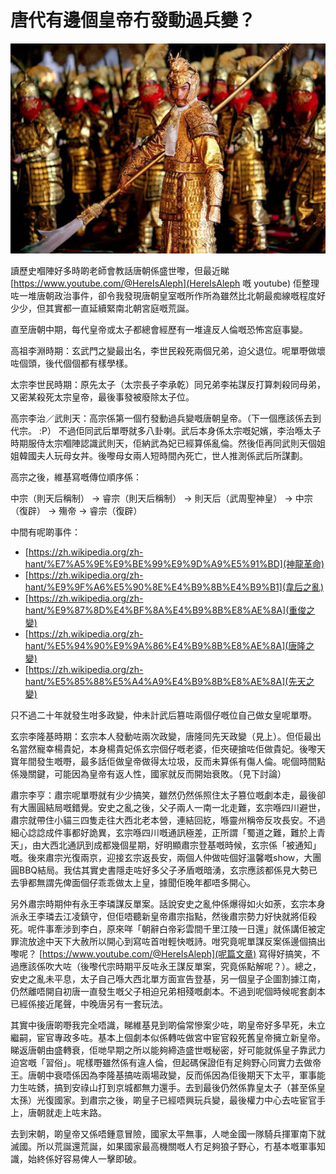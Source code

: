 # 唐代有邊個皇帝冇發動過兵變？

![image](./images/palace-guards.jpg)

讀歷史嗰陣好多時啲老師會教話唐朝係盛世嚟，但最近睇 [https://www.youtube.com/@HereIsAleph](HereIsAleph 嘅 youtube) 佢整理咗一堆唐朝政治事件，卻令我發現唐朝皇室嘅所作所為雖然比北朝最痴線嘅程度好少少，但其實都一直延續緊南北朝宮庭嘅荒誕。

直至唐朝中期，每代皇帝或太子都總會經歷有一堆違反人倫嘅恐怖宮庭事變。

高祖李淵時期：玄武門之變最出名，李世民殺死兩個兄弟，迫父退位。呢單嘢做壞咗個頭，後代個個都有樣學樣。

太宗李世民時期：原先太子（太宗長子李承乾）同兄弟李祐謀反打算刺殺同母弟，又密某殺死太宗皇帝，最後事發被廢除太子位。

高宗李治／武則天：高宗係第一個冇發動過兵變嘅唐朝皇帝。（下一個應該係去到代宗。 :P） 不過佢同武后單嘢就多八卦喇。武后本身係太宗嘅妃嬪，李治喺太子時期服侍太宗嗰陣認識武則天，佢納武為妃已經算係亂倫。然後佢再同武則天個姐姐韓國夫人玩母女丼。後嚟母女兩人短時間內死亡，世人推測係武后所謀劃。

高宗之後，維基寫嘅傳位順序係：

中宗（則天后稱制） → 睿宗（則天后稱制） → 則天后（武周聖神皇） → 中宗（復辟） → 殤帝 → 睿宗（復辟）

中間有呢啲事件：

- [https://zh.wikipedia.org/zh-hant/%E7%A5%9E%E9%BE%99%E9%9D%A9%E5%91%BD](神龍革命)
- [https://zh.wikipedia.org/zh-hant/%E9%9F%A6%E5%90%8E%E4%B9%8B%E4%B9%B1](韋后之亂)
- [https://zh.wikipedia.org/zh-hant/%E9%87%8D%E4%BF%8A%E4%B9%8B%E8%AE%8A](重俊之變)
- [https://zh.wikipedia.org/zh-hant/%E5%94%90%E9%9A%86%E4%B9%8B%E8%AE%8A](唐隆之變)
- [https://zh.wikipedia.org/zh-hant/%E5%85%88%E5%A4%A9%E4%B9%8B%E8%AE%8A](先天之變)

只不過二十年就發生咁多政變，仲未計武后篡咗兩個仔嘅位自己做女皇呢單嘢。

玄宗李隆基時期：玄宗本人發動咗兩次政變，唐隆同先天政變（見上）。但佢最出名當然寵幸楊貴妃，本身楊貴妃係玄宗個仔嘅老婆，佢夾硬搶咗佢做貴妃。後嚟天寶年間發生嘅嘢，最多話佢做皇帝做得太垃圾，反而未算係有傷人倫。呢個時間點係幾關鍵，可能因為皇帝有返人性，國家就反而開始衰敗。（見下討論）

肅宗李亨：肅宗呢單嘢就有少少搞笑，雖然仍然係照住太子篡位嘅劇本走，最後卻有大團圓結局嘅錯覺。安史之亂之後，父子兩人一南一北走難，玄宗喺四川避世，肅宗就帶住小貓三四隻走往大西北老本營，連結回紇，喺靈州稱帝反攻長安。不過細心諗諗成件事都好詭異，玄宗喺四川嘅通訊極差，正所謂「蜀道之難，難於上青天」，由大西北通訊到成都幾個星期，好明顯肅宗登基嘅時候，玄宗係「被通知」嘅。後來肅宗光復兩京，迎接玄宗返長安，兩個人仲做咗個好溫馨嘅show，大團圓BBQ結局。我估其實史書隱走咗好多父子矛盾嘅暗湧，玄宗應該都係見大勢已去爭都無謂先俾面個仔乖乖做太上皇，據聞佢晚年都唔多開心。

另外肅宗時期仲有永王李璘謀反單案。話說安史之亂仲係爆得如火如荼，玄宗本身派永王李璘去江凌鎮守，但佢唔聽新皇帝肅宗指點，然後肅宗勢力好快就將佢殺死。呢件事牽涉到李白，原來咩「朝辭白帝彩雲間千里江陵一日還」就係講佢被定罪流放途中天下大赦所以開心到寫咗首咁輕快嘅詩。咁究竟呢單謀反案係邊個搞出嚟呢？ [https://www.youtube.com/@HereIsAleph](呢篇文章) 寫得好搞笑，不過應該係吹大咗（後嚟代宗時期平反咗永王謀反單案，究竟係點解呢？）。總之，安史之亂未平息，太子自己喺大西北單方面宣告登基，另一個皇子企圖割據江南，仍然離唔開自初唐一直發生嘅父子相迫兄弟相殘嘅劇本。不過到呢個時候呢套劇本已經係接近尾聲，中晚唐另有一套玩法。

其實中後唐啲嘢我完全唔識，睇維基見到啲倫常慘案少咗，啲皇帝好多早死，未立繼嗣，宦官專政多咗。基本上個劇本似係轉咗做宮中宦官殺死舊皇帝擁立新皇帝。睇返唐朝由盛轉衰，佢哋早期之所以能夠締造盛世嘅秘密，好可能就係皇子靠武力迫宮嘅「習俗」。呢樣嘢雖然係有違人倫，但起碼保證佢有足夠野心同實力去做帝王。唐朝中衰唔係因為李隆基搞咗兩場政變，反而係因為佢後期天下太平，軍事能力生咗銹，搞到安祿山打到京城都無力還手。去到最後仍然係靠皇太子（甚至係皇太孫）光復國家。到肅宗之後，啲皇子已經唔興玩兵變，最後權力中心去咗宦官手上，唐朝就走上咗末路。

去到宋朝，啲皇帝又係唔鍾意冒險，國家太平無事，人哋金國一隊騎兵揮軍南下就滅國。所以荒誕還荒誕，如果國家最高機關嘅人冇足夠狼子野心，冇基本嘅軍事知識，始終係好容易俾人一擊即破。
